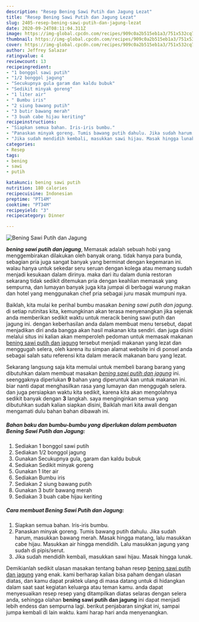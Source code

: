 ```yaml
---
description: "Resep Bening Sawi Putih dan Jagung Lezat"
title: "Resep Bening Sawi Putih dan Jagung Lezat"
slug: 2405-resep-bening-sawi-putih-dan-jagung-lezat
date: 2020-09-24T08:11:04.311Z
image: https://img-global.cpcdn.com/recipes/909c0a2b515eb1a3/751x532cq70/bening-sawi-putih-dan-jagung-foto-resep-utama.jpg
thumbnail: https://img-global.cpcdn.com/recipes/909c0a2b515eb1a3/751x532cq70/bening-sawi-putih-dan-jagung-foto-resep-utama.jpg
cover: https://img-global.cpcdn.com/recipes/909c0a2b515eb1a3/751x532cq70/bening-sawi-putih-dan-jagung-foto-resep-utama.jpg
author: Jeffrey Salazar
ratingvalue: 4
reviewcount: 13
recipeingredient:
- "1 bonggol sawi putih"
- "1/2 bonggol jagung"
- "Secukupnya gula garam dan kaldu bubuk"
- "Sedikit minyak goreng"
- "1 liter air"
- " Bumbu iris"
- "2 siung bawang putih"
- "3 butir bawang merah"
- "3 buah cabe hijau keriting"
recipeinstructions:
- "Siapkan semua bahan. Iris-iris bumbu."
- "Panaskan minyak goreng. Tumis bawang putih dahulu. Jika sudah harum, masukkan bawang merah. Masak hingga matang, lalu masukkan cabe hijau. Masukkan air hingga mendidih. Lalu masukkan jagung yang sudah di pipis/serut."
- "Jika sudah mendidih kembali, masukkan sawi hijau. Masak hingga lunak."
categories:
- Resep
tags:
- bening
- sawi
- putih

katakunci: bening sawi putih 
nutrition: 180 calories
recipecuisine: Indonesian
preptime: "PT14M"
cooktime: "PT34M"
recipeyield: "3"
recipecategory: Dinner

---
```



![Bening Sawi Putih dan Jagung](https://img-global.cpcdn.com/recipes/909c0a2b515eb1a3/751x532cq70/bening-sawi-putih-dan-jagung-foto-resep-utama.jpg)

<b><i>bening sawi putih dan jagung</i></b>, Memasak adalah sebuah hobi yang menggembirakan dilakukan oleh banyak orang. tidak hanya para bunda, sebagian pria juga sangat banyak yang berminat dengan kegemaran ini. walau hanya untuk sekedar seru seruan dengan kolega atau memang sudah menjadi kesukaan dalam dirinya. maka dari itu dalam dunia restoran sekarang tidak sedikit ditemukan pria dengan keahlian memasak yang sempurna, dan lumayan banyak juga kita jumpai di berbagai warung makan dan hotel yang menggunakan chef pria sebagai juru masak mumpuni nya.

Baiklah, kita mulai ke perihal bumbu masakan <i>bening sawi putih dan jagung</i>. di setiap rutinitas kita, kemungkinan akan terasa menyenangkan jika sejenak anda memberikan sedikit waktu untuk meracik bening sawi putih dan jagung ini. dengan keberhasilan anda dalam membuat menu tersebut, dapat menjadikan diri anda bangga akan hasil makanan kita sendiri. dan juga disini melalui situs ini kalian akan memperoleh pedoman untuk memasak makanan <u>bening sawi putih dan jagung</u> tersebut menjadi makanan yang lezat dan menggugah selera, oleh karena itu simpan alamat website ini di ponsel anda sebagai salah satu referensi kita dalam meracik makanan baru yang lezat.




Sekarang langsung saja kita memulai untuk membeli barang barang yang dibutuhkan dalam membuat masakan <u><i>bening sawi putih dan jagung</i></u> ini. seenggaknya diperlukan <b>9</b> bahan yang diperuntuk kan untuk makanan ini. biar nanti dapat menghasilkan rasa yang lumayan dan menggugah selera. dan juga persiapkan waktu kita sedikit, karena kita akan mengolahnya sedikit banyak dengan <b>3</b> langkah. saya menginginkan semua yang dibutuhkan sudah kalian siapkan disini, Baiklah mari kita awali dengan mengamati dulu bahan bahan dibawah ini.

<!--inarticleads1-->

##### Bahan baku dan bumbu-bumbu yang diperlukan dalam pembuatan Bening Sawi Putih dan Jagung:

1. Sediakan 1 bonggol sawi putih
1. Sediakan 1/2 bonggol jagung
1. Gunakan Secukupnya gula, garam dan kaldu bubuk
1. Sediakan Sedikit minyak goreng
1. Gunakan 1 liter air
1. Sediakan  Bumbu iris
1. Sediakan 2 siung bawang putih
1. Gunakan 3 butir bawang merah
1. Sediakan 3 buah cabe hijau keriting




<!--inarticleads2-->

##### Cara membuat Bening Sawi Putih dan Jagung:

1. Siapkan semua bahan. Iris-iris bumbu.
1. Panaskan minyak goreng. Tumis bawang putih dahulu. Jika sudah harum, masukkan bawang merah. Masak hingga matang, lalu masukkan cabe hijau. Masukkan air hingga mendidih. Lalu masukkan jagung yang sudah di pipis/serut.
1. Jika sudah mendidih kembali, masukkan sawi hijau. Masak hingga lunak.




Demikianlah sedikit ulasan masakan tentang bahan resep <u>bening sawi putih dan jagung</u> yang enak. kami berharap kalian bisa paham dengan ulasan diatas, dan kamu dapat praktek ulang di masa datang untuk di hidangkan dalam saat saat kegiatan keluarga atau teman kamu. anda dapat menyesuaikan resep resep yang ditampilkan diatas selaras dengan selera anda, sehingga olahan <b>bening sawi putih dan jagung</b> ini dapat menjadi lebih endess dan sempurna lagi. berikut penjabaran singkat ini, sampai jumpa kembali di lain waktu. kami harap hari anda menyenangkan.
